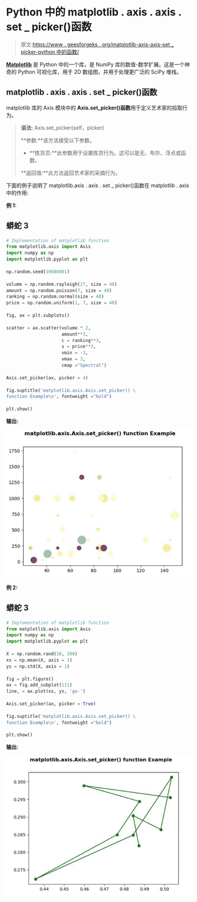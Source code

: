 # Python 中的 matplotlib . axis . axis . set _ picker()函数

> 原文:[https://www . geesforgeks . org/matplotlib-axis-axis-set _ picker-python 中的函数/](https://www.geeksforgeeks.org/matplotlib-axis-axis-set_picker-function-in-python/)

[**Matplotlib**](https://www.geeksforgeeks.org/python-introduction-matplotlib/) 是 Python 中的一个库，是 NumPy 库的数值-数学扩展。这是一个神奇的 Python 可视化库，用于 2D 数组图，并用于处理更广泛的 SciPy 堆栈。

## matplotlib . axis . axis . set _ picker()函数

matplotlib 库的 Axis 模块中的 **Axis.set_picker()函数**用于定义艺术家的拾取行为。

> **语法:** Axis.set_picker(self，picker)
> 
> **参数:**该方法接受以下参数。
> 
> *   **拣货员:**此参数用于设置拣货行为。这可以是无、布尔、浮点或函数。
> 
> **返回值:**此方法返回艺术家的采摘行为。

下面的例子说明了 matplotlib.axis . axis . set _ picker()函数在 matplotlib . axis 中的作用:

**例 1:**

## 蟒蛇 3

```py
# Implementation of matplotlib function
from matplotlib.axis import Axis
import numpy as np  
import matplotlib.pyplot as plt  

np.random.seed(19680801)  

volume = np.random.rayleigh(27, size = 40)  
amount = np.random.poisson(7, size = 40)  
ranking = np.random.normal(size = 40)  
price = np.random.uniform(1, 7, size = 40)  

fig, ax = plt.subplots()  

scatter = ax.scatter(volume * 2,   
                     amount**3,  
                     c = ranking**3,  
                     s = price**3,  
                     vmin = -3,  
                     vmax = 3,  
                     cmap ="Spectral")  

Axis.set_picker(ax, picker = 4) 

fig.suptitle('matplotlib.axis.Axis.set_picker() \
function Example\n', fontweight ="bold")  

plt.show() 
```

**输出:**

![](img/f9147ede6d199a62298422477e285712.png)

**例 2:**

## 蟒蛇 3

```py
# Implementation of matplotlib function
from matplotlib.axis import Axis
import numpy as np  
import matplotlib.pyplot as plt  

X = np.random.rand(10, 200)  
xs = np.mean(X, axis = 1)  
ys = np.std(X, axis = 1)  

fig = plt.figure()  
ax = fig.add_subplot(111)  
line, = ax.plot(xs, ys, 'go-')   

Axis.set_picker(ax, picker = True) 

fig.suptitle('matplotlib.axis.Axis.set_picker() \
function Example\n', fontweight ="bold")  

plt.show() 
```

**输出:**

![](img/e5d8b3155f7b55d944293d5768047431.png)